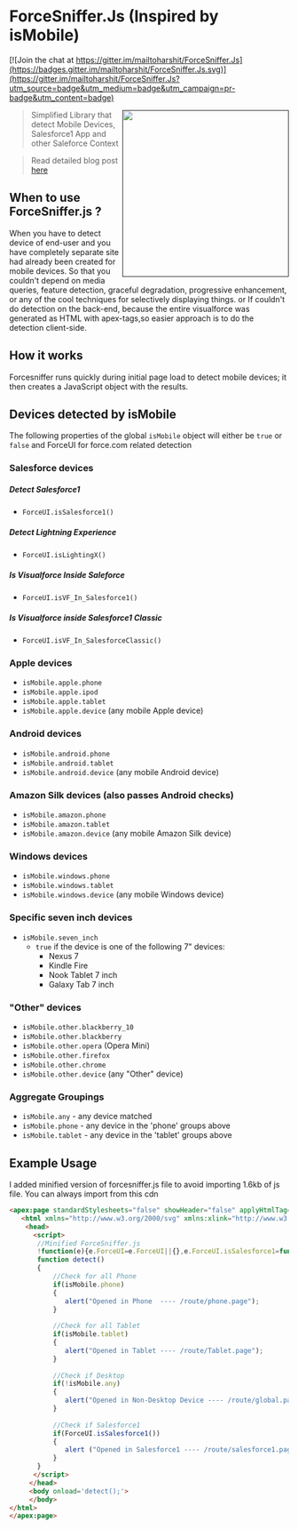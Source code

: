 # ForceSniffer.Js (Inspired by isMobile)

[![Join the chat at https://gitter.im/mailtoharshit/ForceSniffer.Js](https://badges.gitter.im/mailtoharshit/ForceSniffer.Js.svg)](https://gitter.im/mailtoharshit/ForceSniffer.Js?utm_source=badge&utm_medium=badge&utm_campaign=pr-badge&utm_content=badge)

[<img src="http://2.bp.blogspot.com/-80-2MFRFEUw/Vlvn9ZARn5I/AAAAAAAAI_g/FGJRP0RXbc0/s200/Screen%2BShot%2B2015-11-29%2Bat%2B10.08.13%2BPM.png" align="right" width="300">]()

> Simplified Library that detect Mobile Devices, Salesforce1 App and other Saleforce Context

> Read detailed blog post [here](http://www.oyecode.com/2015/11/forcesnifferjs-device-detection-in.html)

## When to use ForceSniffer.js ? 
When you have to detect device of end-user and you have completely separate site had already been created for mobile devices. So that you couldn't depend on media queries, feature detection, graceful degradation, progressive enhancement, or any of the cool techniques for selectively displaying things. or If couldn't do detection on the back-end, because the entire visualforce was generated as HTML with apex-tags,so easier approach is to do the detection client-side.

## How it works
Forcesniffer runs quickly during initial page load to detect mobile devices; it then creates a JavaScript object with the results.

## Devices detected by isMobile

The following properties of the global `isMobile` object will either be `true` or `false` and ForceUI for force.com related detection

### Salesforce devices

##### Detect Salesforce1
* `ForceUI.isSalesforce1()`

##### Detect Lightning Experience
* `ForceUI.isLightingX()`

##### Is Visualforce Inside Saleforce
* `ForceUI.isVF_In_Salesforce1()`

##### Is Visualforce inside Salesforce1 Classic
* `ForceUI.isVF_In_SalesforceClassic()`


### Apple devices

* `isMobile.apple.phone`
* `isMobile.apple.ipod`
* `isMobile.apple.tablet`
* `isMobile.apple.device` (any mobile Apple device)

### Android devices

* `isMobile.android.phone`
* `isMobile.android.tablet`
* `isMobile.android.device` (any mobile Android device)

### Amazon Silk devices (also passes Android checks)

* `isMobile.amazon.phone`
* `isMobile.amazon.tablet`
* `isMobile.amazon.device` (any mobile Amazon Silk device)

### Windows devices

* `isMobile.windows.phone`
* `isMobile.windows.tablet`
* `isMobile.windows.device` (any mobile Windows device)

### Specific seven inch devices

* `isMobile.seven_inch`
	* `true` if the device is one of the following 7" devices:
		- Nexus 7
		- Kindle Fire
		- Nook Tablet 7 inch
		- Galaxy Tab 7 inch

### "Other" devices

* `isMobile.other.blackberry_10`
* `isMobile.other.blackberry`
* `isMobile.other.opera` (Opera Mini)
* `isMobile.other.firefox`
* `isMobile.other.chrome`
* `isMobile.other.device` (any "Other" device)

### Aggregate Groupings

* `isMobile.any` - any device matched
* `isMobile.phone` - any device in the 'phone' groups above
* `isMobile.tablet` - any device in the 'tablet' groups above


## Example Usage

I added minified version of forcesniffer.js file to avoid importing 1.6kb of js file. You can always import from this cdn


```html
<apex:page standardStylesheets="false" showHeader="false" applyHtmlTag="false" docType="html-5.0">
   <html xmlns="http://www.w3.org/2000/svg" xmlns:xlink="http://www.w3.org/1999/xlink">
    <head>
      <script>
       //Minified ForceSniffer.js
       !function(e){e.ForceUI=e.ForceUI||{},e.ForceUI.isSalesforce1=function(){return"undefined"!=typeof sforce&&sforce&&!!sforce.one}}(this),function(e){var i=/iPhone/i,o=/iPod/i,n=/iPad/i,t=/(?=.*\bAndroid\b)(?=.*\bMobile\b)/i,d=/Android/i,r=/(?=.*\bAndroid\b)(?=.*\bSD4930UR\b)/i,s=/(?=.*\bAndroid\b)(?=.*\b(?:KFOT|KFTT|KFJWI|KFJWA|KFSOWI|KFTHWI|KFTHWA|KFAPWI|KFAPWA|KFARWI|KFASWI|KFSAWI|KFSAWA)\b)/i,b=/IEMobile/i,h=/(?=.*\bWindows\b)(?=.*\bARM\b)/i,a=/BlackBerry/i,l=/BB10/i,p=/Opera Mini/i,f=/(CriOS|Chrome)(?=.*\bMobile\b)/i,c=/(?=.*\bFirefox\b)(?=.*\bMobile\b)/i,u=new RegExp("(?:Nexus 7|BNTV250|Kindle Fire|Silk|GT-P1000)","i"),F=function(e,i){return e.test(i)},w=function(e){var w=e||navigator.userAgent,A=w.split("[FBAN");return"undefined"!=typeof A[1]&&(w=A[0]),this.apple={phone:F(i,w),ipod:F(o,w),tablet:!F(i,w)&&F(n,w),device:F(i,w)||F(o,w)||F(n,w)},this.amazon={phone:F(r,w),tablet:!F(r,w)&&F(s,w),device:F(r,w)||F(s,w)},this.android={phone:F(r,w)||F(t,w),tablet:!F(r,w)&&!F(t,w)&&(F(s,w)||F(d,w)),device:F(r,w)||F(s,w)||F(t,w)||F(d,w)},this.windows={phone:F(b,w),tablet:F(h,w),device:F(b,w)||F(h,w)},this.other={blackberry:F(a,w),blackberry10:F(l,w),opera:F(p,w),firefox:F(c,w),chrome:F(f,w),device:F(a,w)||F(l,w)||F(p,w)||F(c,w)||F(f,w)},this.seven_inch=F(u,w),this.any=this.apple.device||this.android.device||this.windows.device||this.other.device||this.seven_inch,this.phone=this.apple.phone||this.android.phone||this.windows.phone,this.tablet=this.apple.tablet||this.android.tablet||this.windows.tablet,"undefined"==typeof window?this:void 0},A=function(){var e=new w;return e.Class=w,e};"undefined"!=typeof module&&module.exports&&"undefined"==typeof window?module.exports=w:"undefined"!=typeof module&&module.exports&&"undefined"!=typeof window?module.exports=A():"function"==typeof define&&define.amd?define("isMobile",[],e.isMobile=A()):e.isMobile=A()}(this);
       function detect()
       {
           //Check for all Phone
           if(isMobile.phone)
           {
              alert("Opened in Phone  ---- /route/phone.page"); 
           }
           
           //Check for all Tablet
           if(isMobile.tablet)
           {
              alert("Opened in Tablet ---- /route/Tablet.page");
           }
           
           //Check if Desktop 
           if(!isMobile.any)
           {
              alert("Opened in Non-Desktop Device ---- /route/global.page"); 
           }
           
           //Check if Salesforce1
           if(ForceUI.isSalesforce1())
           {
              alert ("Opened in Salesforce1 ---- /route/salesforce1.page");
           }
       }
      </script>
     </head>
     <body onload='detect();'>
     </body>
</html>
</apex:page>

```
